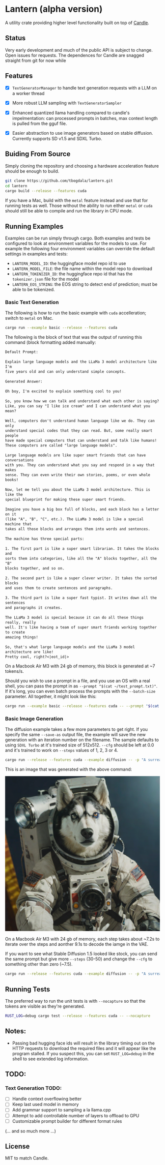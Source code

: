# Lantern (alpha version)

A utility crate providing higher level functionality built on top of [Candle](https://github.com/huggingface/candle).


## Status

Very early development and much of the public API is subject to change. Open issues for requests.
The dependences for Candle are snagged straight from git for now while


## Features

- [x] `TextGeneratorManager` to handle text generation requests with a LLM on a worker thread
- [x] More robust LLM sampling with `TextGeneratorSampler`
- [x] Enhanced quantized llama handling compared to candle's impelmentation: can processed prompts in 
      batches, max context length is pulled from the gguf file.
- [x] Easier abstraction to use image generators based on stable diffusion. Currently supports
      SD v1.5 and SDXL Turbo.


## Buiding From Source

Simply cloning the repository and choosing a hardware acceleration feature should be enough to build.

```bash
git clone https://github.com/tbogdala/lantern.git
cd lantern
cargo build --release --features cuda
```

If you have a Mac, build with the `metal` feature instead and use that for running tests as well. 
Those without the ability to run either `metal` or `cuda` should still be able to compile and run
the library in CPU mode.


## Running Examples

Examples can be run simply through cargo. Both examples and tests be configured to look at environment variables
for the models to use. For example the following four environment variables can override the default settings
in examples and tests:

* `LANTERN_MODEL_ID`: the huggingface model repo id to use
* `LANTERN_MODEL_FILE`: the file name within the model repo to download
* `LANTERN_TOKENIZER_ID`: the huggingface repo id that has the `tokenizer.json` file for the model
* `LANTERN_EOS_STRING`: the EOS string to detect end of prediction; must be able to be tokenized.


### Basic Text Generation

The following is how to run the basic example with `cuda` accelleration; switch to `metal` on Mac.

```bash
cargo run --example basic --release --features cuda
```

The following is the block of text that was the output of running this command (block formatting added manually:

```
Default Prompt:

Explain large language models and the LLaMa 3 model architecture like I'm
five years old and can only understand simple concepts.

Generated Answer:

Oh boy, I'm excited to explain something cool to you!

So, you know how we can talk and understand what each other is saying?
Like, you can say "I like ice cream" and I can understand what you mean?

Well, computers don't understand human language like we do. They can only
understand special codes that they can read. But, some really smart people
have made special computers that can understand and talk like humans!
These computers are called "large language models".

Large language models are like super smart friends that can have conversations
with you. They can understand what you say and respond in a way that makes
sense. They can even write their own stories, poems, or even whole books!

Now, let me tell you about the LLaMa 3 model architecture. This is like the
special blueprint for making these super smart friends.

Imagine you have a big box full of blocks, and each block has a letter on it
(like "A", "B", "C", etc.). The LLaMa 3 model is like a special machine that
takes all those blocks and arranges them into words and sentences.

The machine has three special parts:

1. The first part is like a super smart librarian. It takes the blocks and
sorts them into categories, like all the "A" blocks together, all the "B"
blocks together, and so on.

2. The second part is like a super clever writer. It takes the sorted blocks
and uses them to create sentences and paragraphs.

3. The third part is like a super fast typist. It writes down all the sentences
and paragraphs it creates.

The LLaMa 3 model is special because it can do all these things really, really
well. It's like having a team of super smart friends working together to create
amazing things!

So, that's what large language models and the LLaMa 3 model architecture are like!
Pretty cool, right?<|eot_id|>
```

On a Macbook Air M3 with 24 gb of memory, this block is generated at ~7 tokens/s.

Should you wish to use a prompt in a file, and you use an OS with a real shell, you can pass the
prompt in as `--prompt "$(cat ~/test_prompt.txt)"`. If it's long, you can even batch process the prompts
with the `--batch-size` parameter. All together, it might look like this:

```bash
cargo run --example basic --release --features cuda -- --prompt "$(cat ~/long_test_prompt.txt)" --batch-size 256
```


### Basic Image Generation

The diffusion example takes a few more parameters to get right. If you specify the same `--save-as` output file, the example will save
the new generation with an iteration number on the filename. The sample defaults to using `SDXL Turbo` at it's trained size
of 512x512. `--cfg` should be left at 0.0 and it's trained to work on `--steps` values of 1, 2, 3 or 4.

```bash
cargo run --release --features cuda --example diffusion -- -p "A surreal three-quarter angle photograph of a genius husky dog, wearing glasses, in a spacesuit, taking a picture for a photo ID. Hi-tech equipment. Derpy husky drama face." --steps 3 --save-as "out-images/husky-id.png"
```

This is an image that was generated with the above command:

![sdxl turbo sample image showing a husky dog as an astronaut](https://github.com/tbogdala/lantern/blob/c2c7ad629f3765464a3ad22bdb2205bbb4f57896/assets/SDXLTurboSample512.png)

On a Macbook Air M3 with 24 gb of memory, each step takes about ~7.2s to iterate over the steps and aonther 9.1s to decode the iamge in the VAE. 

If you want to see what Stable Diffusion 1.5 looked like stock, you can send the same prompt but give more `--steps` (30-50) and change the `--cfg` to something other than zero (~7.5).

```bash
cargo run --release --features cuda --example diffusion -- -p "A surreal three-quarter angle photograph of a genius husky dog, wearing glasses, in a spacesuit, taking a picture for a photo ID. Hi-tech equipment. Derpy husky drama face." --steps 30 --cfg 5.5 --sd-ver v1-5 --save-as "out-images/husky-id.png"
```


## Running Tests

The preferred way to run the unit tests is with `--nocapture` so that the tokens are visible as they're generated.

```bash
RUST_LOG=debug cargo test --release --features cuda -- --nocapture
```


## Notes:

- Passing bad hugging face ids will result in the library timing out on the HTTP requests
  to download the required files and it will appear like the program stalled. If you
  suspect this, you can set `RUST_LOG=debug` in the shell to see extended log information.


## TODO:

### Text Generation TODO: 

- [ ] Handle context overflowing better
- [ ] Keep last used model in memory
- [ ] Add grammar support to sampling a la llama.cpp 
- [ ] Attempt to add controllable number of layers to offload to GPU
- [ ] Customizable prompt builder for different format rules

(... and so much more ...)


## License

MIT to match Candle.
